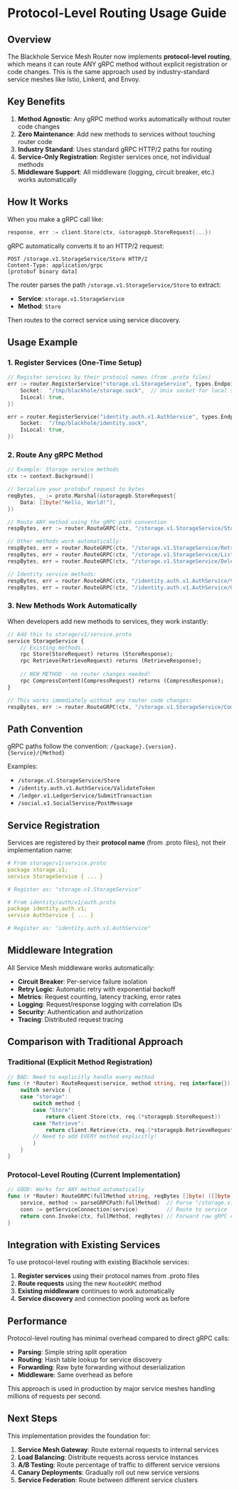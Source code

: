 # Protocol-Level Routing Usage Guide

## Overview

The Blackhole Service Mesh Router now implements **protocol-level routing**, which means it can route ANY gRPC method without explicit registration or code changes. This is the same approach used by industry-standard service meshes like Istio, Linkerd, and Envoy.

## Key Benefits

1. **Method Agnostic**: Any gRPC method works automatically without router code changes
2. **Zero Maintenance**: Add new methods to services without touching router code  
3. **Industry Standard**: Uses standard gRPC HTTP/2 paths for routing
4. **Service-Only Registration**: Register services once, not individual methods
5. **Middleware Support**: All middleware (logging, circuit breaker, etc.) works automatically

## How It Works

When you make a gRPC call like:
```go
response, err := client.Store(ctx, &storagepb.StoreRequest{...})
```

gRPC automatically converts it to an HTTP/2 request:
```http
POST /storage.v1.StorageService/Store HTTP/2
Content-Type: application/grpc
[protobuf binary data]
```

The router parses the path `/storage.v1.StorageService/Store` to extract:
- **Service**: `storage.v1.StorageService`
- **Method**: `Store`

Then routes to the correct service using service discovery.

## Usage Example

### 1. Register Services (One-Time Setup)

```go
// Register services by their protocol names (from .proto files)
err := router.RegisterService("storage.v1.StorageService", types.Endpoint{
    Socket:  "/tmp/blackhole/storage.sock",  // Unix socket for local services
    IsLocal: true,
})

err = router.RegisterService("identity.auth.v1.AuthService", types.Endpoint{
    Socket:  "/tmp/blackhole/identity.sock",
    IsLocal: true,
})
```

### 2. Route Any gRPC Method

```go
// Example: Storage service methods
ctx := context.Background()

// Serialize your protobuf request to bytes
reqBytes, _ := proto.Marshal(&storagepb.StoreRequest{
    Data: []byte("Hello, World!"),
})

// Route ANY method using the gRPC path convention
respBytes, err := router.RouteGRPC(ctx, "/storage.v1.StorageService/Store", reqBytes)

// Other methods work automatically:
respBytes, err = router.RouteGRPC(ctx, "/storage.v1.StorageService/Retrieve", reqBytes)
respBytes, err = router.RouteGRPC(ctx, "/storage.v1.StorageService/ListContent", reqBytes)
respBytes, err = router.RouteGRPC(ctx, "/storage.v1.StorageService/DeleteContent", reqBytes)

// Identity service methods:
respBytes, err = router.RouteGRPC(ctx, "/identity.auth.v1.AuthService/ValidateToken", reqBytes)
respBytes, err = router.RouteGRPC(ctx, "/identity.auth.v1.AuthService/GenerateChallenge", reqBytes)
```

### 3. New Methods Work Automatically

When developers add new methods to services, they work instantly:

```protobuf
// Add this to storage/v1/service.proto
service StorageService {
    // Existing methods...
    rpc Store(StoreRequest) returns (StoreResponse);
    rpc Retrieve(RetrieveRequest) returns (RetrieveResponse);
    
    // NEW METHOD - no router changes needed!
    rpc CompressContent(CompressRequest) returns (CompressResponse);
}
```

```go
// This works immediately without any router code changes:
respBytes, err := router.RouteGRPC(ctx, "/storage.v1.StorageService/CompressContent", reqBytes)
```

## Path Convention

gRPC paths follow the convention: `/{package}.{version}.{Service}/{Method}`

Examples:
- `/storage.v1.StorageService/Store`
- `/identity.auth.v1.AuthService/ValidateToken`  
- `/ledger.v1.LedgerService/SubmitTransaction`
- `/social.v1.SocialService/PostMessage`

## Service Registration

Services are registered by their **protocol name** (from .proto files), not their implementation name:

```yaml
# From storage/v1/service.proto
package storage.v1;
service StorageService { ... }

# Register as: "storage.v1.StorageService"
```

```yaml  
# From identity/auth/v1/auth.proto
package identity.auth.v1;
service AuthService { ... }

# Register as: "identity.auth.v1.AuthService"
```

## Middleware Integration

All Service Mesh middleware works automatically:

- **Circuit Breaker**: Per-service failure isolation
- **Retry Logic**: Automatic retry with exponential backoff
- **Metrics**: Request counting, latency tracking, error rates
- **Logging**: Request/response logging with correlation IDs
- **Security**: Authentication and authorization
- **Tracing**: Distributed request tracing

## Comparison with Traditional Approach

### Traditional (Explicit Method Registration)
```go
// BAD: Need to explicitly handle every method
func (r *Router) RouteRequest(service, method string, req interface{}) (interface{}, error) {
    switch service {
    case "storage":
        switch method {
        case "Store":
            return client.Store(ctx, req.(*storagepb.StoreRequest))
        case "Retrieve":
            return client.Retrieve(ctx, req.(*storagepb.RetrieveRequest))
        // Need to add EVERY method explicitly!
        }
    }
}
```

### Protocol-Level Routing (Current Implementation)
```go
// GOOD: Works for ANY method automatically
func (r *Router) RouteGRPC(fullMethod string, reqBytes []byte) ([]byte, error) {
    service, method := parseGRPCPath(fullMethod)  // Parse "/storage.v1.StorageService/Store"
    conn := getServiceConnection(service)         // Route to service
    return conn.Invoke(ctx, fullMethod, reqBytes) // Forward raw gRPC call
}
```

## Integration with Existing Services

To use protocol-level routing with existing Blackhole services:

1. **Register services** using their protocol names from .proto files
2. **Route requests** using the new `RouteGRPC` method
3. **Existing middleware** continues to work automatically
4. **Service discovery** and connection pooling work as before

## Performance

Protocol-level routing has minimal overhead compared to direct gRPC calls:

- **Parsing**: Simple string split operation
- **Routing**: Hash table lookup for service discovery
- **Forwarding**: Raw byte forwarding without deserialization
- **Middleware**: Same overhead as before

This approach is used in production by major service meshes handling millions of requests per second.

## Next Steps

This implementation provides the foundation for:

1. **Service Mesh Gateway**: Route external requests to internal services
2. **Load Balancing**: Distribute requests across service instances  
3. **A/B Testing**: Route percentage of traffic to different service versions
4. **Canary Deployments**: Gradually roll out new service versions
5. **Service Federation**: Route between different service clusters